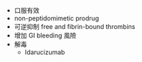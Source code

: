 - 口服有效
- non-peptidomimetic prodrug
- 可逆抑制 free and fibrin-bound thrombins
- 增加 GI bleeding 風險
- 解毒
	- Idarucizumab